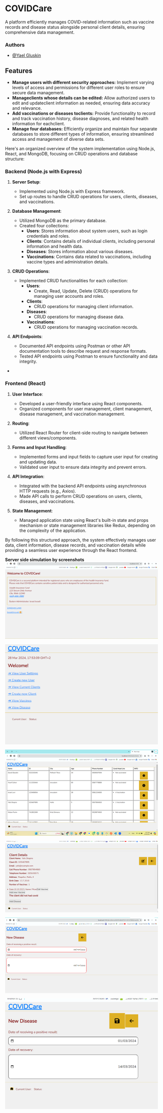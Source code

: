 # COVIDCare

A platform efficiently manages COVID-related information such as vaccine records and disease status alongside personal client details, ensuring comprehensive data management.

### Authors

- [@Yael Gluskin](https://github.com/YaelGluskin)

## Features

- **Manage users with different security approaches:** Implement varying levels of access and permissions for different user roles to ensure secure data management.
- **Manageclients whose details can be edited:** Allow authorized users to edit and updateclient information as needed, ensuring data accuracy and relevance.
- **Add vaccinations or diseases toclients:** Provide functionality to record and track vaccination history, disease diagnoses, and related health information for eachclient.
- **Manage four databases:** Efficiently organize and maintain four separate databases to store different types of information, ensuring streamlined access and management of diverse data sets.



Here's an organized overview of the system implementation using Node.js, React, and MongoDB, focusing on CRUD operations and database structure:

### Backend (Node.js with Express)

1. **Server Setup**: 
   - Implemented using Node.js with Express framework.
   - Set up routes to handle CRUD operations for users, clients, diseases, and vaccinations.

2. **Database Management**:
   - Utilized MongoDB as the primary database.
   - Created four collections:
     - **Users**: Stores information about system users, such as login credentials and roles.
     - **Clients**: Contains details of individual clients, including personal information and health data.
     - **Diseases**: Stores information about various diseases.
     - **Vaccinations**: Contains data related to vaccinations, including vaccine types and administration details.

3. **CRUD Operations**:
   - Implemented CRUD functionalities for each collection:
     - **Users**: 
       - Create, Read, Update, Delete (CRUD) operations for managing user accounts and roles.
     - **Clients**: 
       - CRUD operations for managing client information.
     - **Diseases**: 
       - CRUD operations for managing disease data.
     - **Vaccinations**: 
       - CRUD operations for managing vaccination records.

4. **API Endpoints**:
   - Documented API endpoints using Postman or other API documentation tools to describe request and response formats.
   - Tested API endpoints using Postman to ensure functionality and data integrity.
-

### Frontend (React)

1. **User Interface**:
   - Developed a user-friendly interface using React components.
   - Organized components for user management, client management, disease management, and vaccination management.

2. **Routing**:
   - Utilized React Router for client-side routing to navigate between different views/components.

3. **Forms and Input Handling**:
   - Implemented forms and input fields to capture user input for creating and updating data.
   - Validated user input to ensure data integrity and prevent errors.

4. **API Integration**:
   - Integrated with the backend API endpoints using asynchronous HTTP requests (e.g., Axios).
   - Made API calls to perform CRUD operations on users, clients, diseases, and vaccinations.

5. **State Management**:
   - Managed application state using React's built-in state and props mechanism or state management libraries like Redux, depending on the complexity of the application.

By following this structured approach, the system effectively manages user data, client information, disease records, and vaccination details while providing a seamless user experience through the React frontend.


**Server side simulation by screenshots**
![Welco,](https://github.com/YaelGluskin/COVIDCare/blob/main/clientside/public/Public.png)

![NAvigate](https://github.com/YaelGluskin/COVIDCare/blob/main/clientside/public/Routing.png)

![Client List](https://github.com/YaelGluskin/COVIDCare/blob/main/clientside/public/clients.png)

![detail](https://github.com/YaelGluskin/COVIDCare/blob/main/clientside/public/client.png)

![new Disease](https://github.com/YaelGluskin/COVIDCare/blob/main/clientside/public/newDis.png)

![Cliant detail](https://github.com/YaelGluskin/COVIDCare/blob/main/clientside/public/createDis.png)




